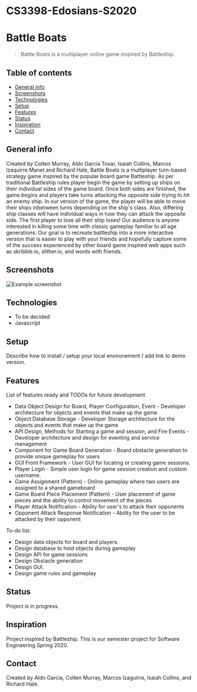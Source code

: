 # CS3398-Edosians-S2020
# Battle Boats
> Battle Boats is a multiplayer online game inspired by Battleship.

## Table of contents
* [General info](#general-info)
* [Screenshots](#screenshots)
* [Technologies](#technologies)
* [Setup](#setup)
* [Features](#features)
* [Status](#status)
* [Inspiration](#inspiration)
* [Contact](#contact)

## General info
Created by Colten Murray, Aldo Garcia Tovar, Isaiah Collins, Marcos Izaquirre Manet and Richard Hale, Battle Boats is a multiplayer
turn-based strategy game inspired by the popular board game Battleship. As per traditional Battleship rules player begin the game by
setting up ships on their individual sides of the game board. Once both sides are finished, the game begins and players take turns attacking the opposite side trying to hit an enemy ship. In our version of the game, the player will be able to move their ships inbetween turns depending on the ship's class. Also, differing ship classes will have individual ways in how they can attack the opposite side. The first player to lose all their ship loses! Our audience is anyone interested in killing some time with classic gameplay familiar to all age generations. Our goal is to recreate battleship into a more interactive version that is easier to play with your friends and hopefully capture some of the success experienced by other board game inspired web apps such as skribble.io, slither.io, and words with friends.


## Screenshots
![Example screenshot](./edosian.jpeg)

## Technologies
* To be decided
* Javascript

## Setup
Describe how to install / setup your local environement / add link to demo version.

## Features
List of features ready and TODOs for future development
* Data Object Design for Board, Player Configuration, Event - Developer architecture for objects and events that make up the game
* Object Database Storage - Developer Storage architecture for the objects and events that make up the game
* API Design, Methods for Starting a game and session, and Fire Events - Developer architecture and design for eventing and service management
* Component for Game Board Generation - Board obstacle generation to provide unique gameplay for users
* GUI Front Framework - User GUI for locating or creating game sessions.
* Player Login - Simple user login for game session creation and custom username.
* Game Assignment (Pattern) - Online gameplay where two users are assigned to a shared gameboard
* Game Board Piece Placement (Pattern) - User placement of game pieces and the ability to control movement of the pieces
* Player Attack Notification - Ability for user's to attack their opponents
* Opponent Attack Response Notification - Ability for the user to be attacked by their opponent


To-do list:
* Design data objects for board and players.
* Design database to hold objects during gameplay
* Design API for game sessions
* Design Obstacle generation
* Design GUI.
* Design game rules and gameplay

## Status
Project is in progress.

## Inspiration
Project inspired by Battleship. This is our semester project for Software Engineering Spring 2020.

## Contact
Created by Aldo Garcia, Colten Murray, Marcos Izaguirre, Isaiah Collins, and Richard Hale.
